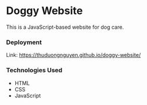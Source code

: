 # Doggy Website

This is a JavaScript-based website for dog care.

### Deployment

Link: https://thuduongnguyen.github.io/doggy-website/

### Technologies Used

- HTML
- CSS
- JavaScript
